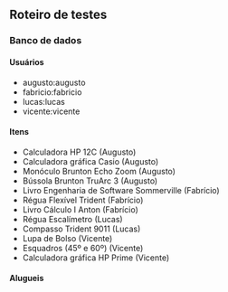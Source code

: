 ## Roteiro de testes

### Banco de dados
#### Usuários
- augusto:augusto
- fabricio:fabricio
- lucas:lucas
- vicente:vicente

#### Itens
- Calculadora HP 12C (Augusto)
- Calculadora gráfica Casio (Augusto)
- Monóculo Brunton Echo Zoom (Augusto)
- Bússola Brunton TruArc 3 (Augusto)
- Livro Engenharia de Software Sommerville (Fabrício)
- Régua Flexível Trident (Fabrício)
- Livro Cálculo I Anton (Fabrício)
- Régua Escalímetro (Lucas)
- Compasso Trident 9011 (Lucas)
- Lupa de Bolso (Vicente)
- Esquadros (45º e 60º) (Vicente)
- Calculadora gráfica HP Prime (Vicente)

#### Alugueis

